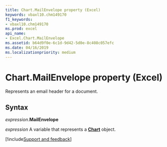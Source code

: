```yaml
---
title: Chart.MailEnvelope property (Excel)
keywords: vbaxl10.chm149170
f1_keywords:
- vbaxl10.chm149170
ms.prod: excel
api_name:
- Excel.Chart.MailEnvelope
ms.assetid: b64d9f0e-6c1d-9d42-5d0e-8c408c057efc
ms.date: 04/16/2019
ms.localizationpriority: medium
---
```



# Chart.MailEnvelope property (Excel)

Represents an email header for a document.


## Syntax

_expression_.**MailEnvelope**

_expression_ A variable that represents a **[Chart](Excel.Chart(object).md)** object.




[!include[Support and feedback](~/includes/feedback-boilerplate.md)]